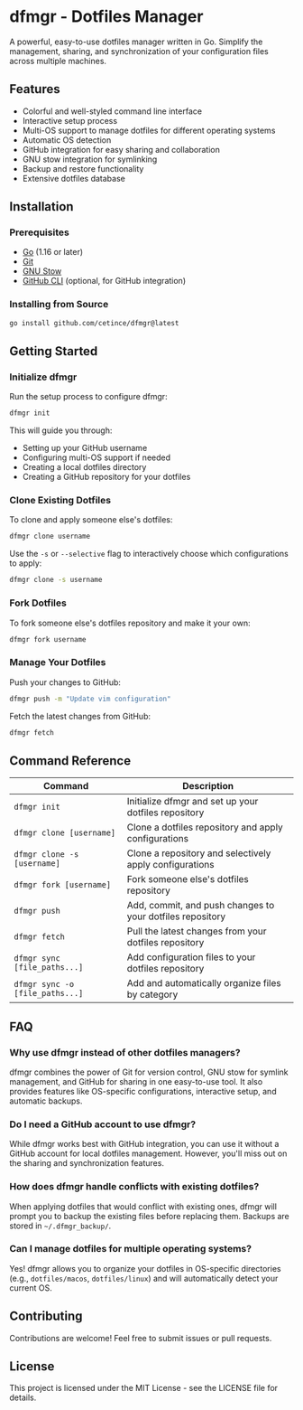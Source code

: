 # dfmgr - Dotfiles Manager

A powerful, easy-to-use dotfiles manager written in Go. Simplify the management, sharing, and synchronization of your configuration files across multiple machines.

## Features

- Colorful and well-styled command line interface
- Interactive setup process
- Multi-OS support to manage dotfiles for different operating systems
- Automatic OS detection
- GitHub integration for easy sharing and collaboration
- GNU stow integration for symlinking
- Backup and restore functionality
- Extensive dotfiles database

## Installation

### Prerequisites

- [Go](https://golang.org/doc/install) (1.16 or later)
- [Git](https://git-scm.com/downloads)
- [GNU Stow](https://www.gnu.org/software/stow/)
- [GitHub CLI](https://cli.github.com/) (optional, for GitHub integration)

### Installing from Source

```bash
go install github.com/cetince/dfmgr@latest
```

## Getting Started

### Initialize dfmgr

Run the setup process to configure dfmgr:

```bash
dfmgr init
```

This will guide you through:
- Setting up your GitHub username
- Configuring multi-OS support if needed
- Creating a local dotfiles directory
- Creating a GitHub repository for your dotfiles

### Clone Existing Dotfiles

To clone and apply someone else's dotfiles:

```bash
dfmgr clone username
```

Use the `-s` or `--selective` flag to interactively choose which configurations to apply:

```bash
dfmgr clone -s username
```

### Fork Dotfiles

To fork someone else's dotfiles repository and make it your own:

```bash
dfmgr fork username
```

### Manage Your Dotfiles

Push your changes to GitHub:

```bash
dfmgr push -m "Update vim configuration"
```

Fetch the latest changes from GitHub:

```bash
dfmgr fetch
```

## Command Reference

| Command | Description |
|---------|-------------|
| `dfmgr init` | Initialize dfmgr and set up your dotfiles repository |
| `dfmgr clone [username]` | Clone a dotfiles repository and apply configurations |
| `dfmgr clone -s [username]` | Clone a repository and selectively apply configurations |
| `dfmgr fork [username]` | Fork someone else's dotfiles repository |
| `dfmgr push` | Add, commit, and push changes to your dotfiles repository |
| `dfmgr fetch` | Pull the latest changes from your dotfiles repository |
| `dfmgr sync [file_paths...]` | Add configuration files to your dotfiles repository |
| `dfmgr sync -o [file_paths...]` | Add and automatically organize files by category |

## FAQ

### Why use dfmgr instead of other dotfiles managers?

dfmgr combines the power of Git for version control, GNU stow for symlink management, and GitHub for sharing in one easy-to-use tool. It also provides features like OS-specific configurations, interactive setup, and automatic backups.

### Do I need a GitHub account to use dfmgr?

While dfmgr works best with GitHub integration, you can use it without a GitHub account for local dotfiles management. However, you'll miss out on the sharing and synchronization features.

### How does dfmgr handle conflicts with existing dotfiles?

When applying dotfiles that would conflict with existing ones, dfmgr will prompt you to backup the existing files before replacing them. Backups are stored in `~/.dfmgr_backup/`.

### Can I manage dotfiles for multiple operating systems?

Yes! dfmgr allows you to organize your dotfiles in OS-specific directories (e.g., `dotfiles/macos`, `dotfiles/linux`) and will automatically detect your current OS.

## Contributing

Contributions are welcome! Feel free to submit issues or pull requests.

## License

This project is licensed under the MIT License - see the LICENSE file for details. 